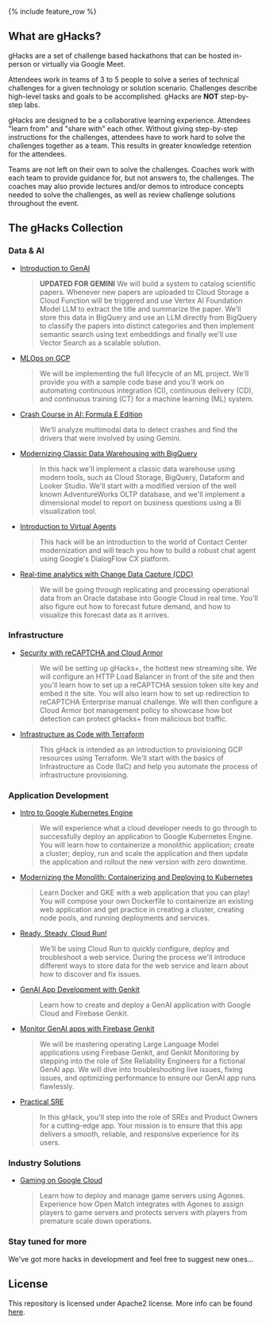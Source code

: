 {% include feature_row %}

<!-- markdownlint-disable-file first-line-heading -->

## What are gHacks?

gHacks are a set of challenge based hackathons that can be hosted in-person or virtually via Google Meet.

Attendees work in teams of 3 to 5 people to solve a series of technical challenges for a given technology or solution scenario. Challenges describe high-level tasks and goals to be accomplished. gHacks are **NOT** step-by-step labs.

gHacks are designed to be a collaborative learning experience.  Attendees "learn from" and "share with" each other. Without giving step-by-step instructions for the challenges, attendees have to work hard to solve the challenges together as a team.  This results in greater knowledge retention for the attendees.

Teams are not left on their own to solve the challenges. Coaches work with each team to provide guidance for, but not answers to, the challenges.  The coaches may also provide lectures and/or demos to introduce concepts needed to solve the challenges, as well as review challenge solutions throughout the event.

## The gHacks Collection

### Data & AI

- [Introduction to GenAI](./hacks/genai-intro/README.md)
  > **UPDATED FOR GEMINI** We will build a system to catalog scientific papers. Whenever new papers are uploaded to Cloud Storage a Cloud Function will be triggered and use Vertex AI Foundation Model LLM to extract the title and summarize the paper. We'll store this data in BigQuery and use an LLM directly from BigQuery to classify the papers into distinct categories and then implement semantic search using text embeddings and finally we'll use Vector Search as a scalable solution.
- [MLOps on GCP](./hacks/mlops-on-gcp/README.md)
  > We will be implementing the full lifecycle of an ML project. We'll provide you with a sample code base and you'll work on automating continuous integration (CI), continuous delivery (CD), and continuous training (CT) for a machine learning (ML) system.
- [Crash Course in AI: Formula E Edition](./hacks/genai-fe/README.md)
  > We'll analyze multimodal data to detect crashes and find the drivers that were involved by using Gemini.
- [Modernizing Classic Data Warehousing with BigQuery](./hacks/bq-dwh/README.md)
  > In this hack we'll implement a classic data warehouse using modern tools, such as Cloud Storage, BigQuery, Dataform and Looker Studio. We'll start with a modified version of the well known AdventureWorks OLTP database, and we'll implement a dimensional model to report on business questions using a BI visualization tool.
- [Introduction to Virtual Agents](./hacks/ccai-virual-agents/README.md)
  > This hack will be an introduction to the world of Contact Center modernization and will teach you how to build a robust chat agent using Google's DialogFlow CX platform.
- [Real-time analytics with Change Data Capture (CDC)](./hacks/realtime-analytics/README.md)
  > We will be going through replicating and processing operational data from an Oracle database into Google Cloud in real time. You'll also figure out how to forecast future demand, and how to visualize this forecast data as it arrives.

### Infrastructure

- [Security with reCAPTCHA and Cloud Armor](./hacks/recaptcha-cloudarmor-security/README.md)
  > We will be setting up gHacks+, the hottest new streaming site. We will configure an HTTP Load Balancer in front of the site and then you'll learn how to set up a reCAPTCHA session token site key and embed it the site. You will also learn how to set up redirection to reCAPTCHA Enterprise manual challenge. We will then configure a Cloud Armor bot management policy to showcase how bot detection can protect gHacks+ from malicious bot traffic.
- [Infrastructure as Code with Terraform](./hacks/iac-with-tf/README.md)
  > This gHack is intended as an introduction to provisioning GCP resources using Terraform. We'll start with the basics of Infrastructure as Code (IaC) and help you automate the process of infrastructure provisioning.

### Application Development

- [Intro to Google Kubernetes Engine](./hacks/intro-to-gke/README.md)
  > We will experience what a cloud developer needs to go through to successfully deploy an application to Google Kubernetes Engine. You will learn how to containerize a monolithic application; create a cluster; deploy, run and scale the application and then update the application and rollout the new version with zero downtime.
- [Modernizing the Monolith: Containerizing and Deploying to Kubernetes](./hacks/modernizing-monoliths/README.md)
  > Learn Docker and GKE with a web application that you can play! You will compose your own Dockerfile to containerize an existing web application and get practice in creating a cluster, creating node pools, and running deployments and services.
- [Ready, Steady, Cloud Run!](./hacks/cloud-run/README.md)
  > We'll be using Cloud Run to quickly configure, deploy and troubleshoot a web service. During the process we'll introduce different ways to store data for the web service and learn about how to discover and fix issues.
- [GenAI App Development with Genkit](./hacks/genai-genkit/README.md)
  > Learn how to create and deploy a GenAI application with Google Cloud and Firebase Genkit.
- [Monitor GenAI apps with Firebase Genkit](./hacks/genai-monitoring/README.md)
  > We will be mastering operating Large Language Model applications using Firebase Genkit, and Genkit Monitoring by stepping into the role of Site Reliability Engineers for a fictional GenAI app. We will dive into troubleshooting live issues, fixing issues, and optimizing performance to ensure our GenAI app runs flawlessly.
- [Practical SRE](./hacks/practical-sre/README.md)
  > In this gHack, you'll step into the role of SREs and Product Owners for a cutting-edge app. Your mission is to ensure that this app delivers a smooth, reliable, and responsive experience for its users.

### Industry Solutions

- [Gaming on Google Cloud](./hacks/gaming-on-gcp/README.md)
  > Learn how to deploy and manage game servers using Agones. Experience how Open Match integrates with Agones to assign players to game servers and protects servers with players from premature scale down operations.

### Stay tuned for more

We've got more hacks in development and feel free to suggest new ones...

## License

This repository is licensed under Apache2 license. More info can be found [here](./LICENSE).
